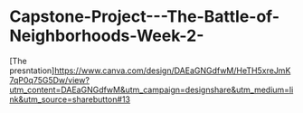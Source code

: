 # Capstone-Project---The-Battle-of-Neighborhoods-Week-2-
[The presntation]https://www.canva.com/design/DAEaGNGdfwM/HeTH5xreJmK7qP0q75G5Dw/view?utm_content=DAEaGNGdfwM&utm_campaign=designshare&utm_medium=link&utm_source=sharebutton#13
